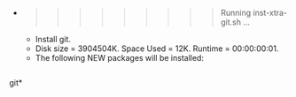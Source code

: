 * >>>>>>>>> Running inst-xtra-git.sh ...
  * Install git.
  * Disk size = 3904504K. Space Used = 12K. Runtime = 00:00:00:01.
  * The following NEW packages will be installed:
  ```bash
git*
  ```
